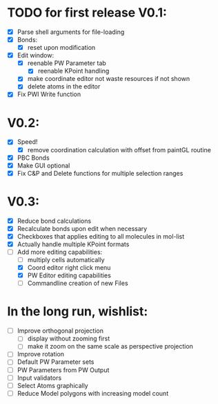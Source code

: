 # TODO for first release V0.1:

- [x] Parse shell arguments for file-loading
- [x] Bonds:
  - [x] reset upon modification
- [x] Edit window:
  - [x] reenable PW Parameter tab
    - [x] reenable KPoint handling
  - [x] make coordinate editor not waste resources if not shown
  - [x] delete atoms in the editor
- [x] Fix PWI Write function

# V0.2:

- [x] Speed!
  - [x] remove coordination calculation with offset from paintGL routine
- [x] PBC Bonds
- [x] Make GUI optional
- [x] Fix C&P and Delete functions for multiple selection ranges

# V0.3:

- [x] Reduce bond calculations
- [x] Recalculate bonds upon edit when necessary
- [x] Checkboxes that applies editing to all molecules in mol-list
- [x] Actually handle multiple KPoint formats
- [ ] Add more editing capabilities:
  - [ ] multiply cells automatically
  - [x] Coord editor right click menu
  - [x] PW Editor editing capabilities
  - [ ] Commandline creation of new Files

# In the long run, wishlist:

- [ ] Improve orthogonal projection
  - [ ] display without zooming first
  - [ ] make it zoom on the same scale as perspective projection
- [ ] Improve rotation
- [ ] Default PW Parameter sets
- [ ] PW Parameters from PW Output
- [ ] Input validators
- [ ] Select Atoms graphically
- [ ] Reduce Model polygons with increasing model count
